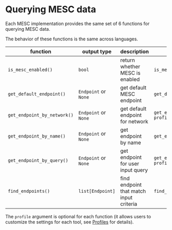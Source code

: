 # Querying MESC data

Each MESC implementation provides the same set of 6 functions for querying MESC data.

The behavior of these functions is the same across languages.

| function | output type | description | example call |
| --- | --- | --- | --- |
| `is_mesc_enabled()`         | `bool`               | return whether MESC is enabled | `is_mesc_enabled()` |
| `get_default_endpoint()`    | `Endpoint` or `None` | get default MESC endpoint | `get_default_endpoint(profile='xyz')` |
| `get_endpoint_by_network()` | `Endpoint` or `None` | get default endpoint for network | `get_endpoint_by_network(5, profile='xyz')` |
| `get_endpoint_by_name()`    | `Endpoint` or `None` | get endpoint by name | `get_endpoint_by_name('local_goerli')` |
| `get_endpoint_by_query()`   | `Endpoint` or `None` | get endpoint for user input query | `get_endpoint_by_query(user_str, profile='xyz')` |
| `find_endpoints()`          | `list[Endpoint]`     | find endpoint that match input criteria | `find_endpoints(chain_id=5)` |

The `profile` argument is optional for each function (it allows users to customize the settings for each tool, see [Profiles](./profiles.md) for details).

